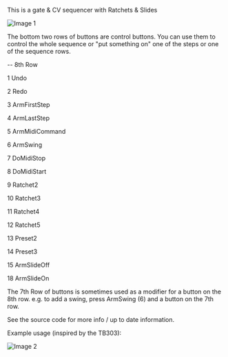 This is a gate & CV sequencer with Ratchets & Slides

![Image 1](https://user-images.githubusercontent.com/485218/183310740-9ae29170-92d2-48f8-9fb8-c081f015f669.jpeg)


The bottom two rows of buttons are control buttons. You can use them to control the whole sequence or "put something on" one of the steps or one of the sequence rows.

-- 8th Row

1 Undo

2 Redo

3 ArmFirstStep

4 ArmLastStep


5 ArmMidiCommand

6 ArmSwing

7 DoMidiStop

8 DoMidiStart


9 Ratchet2

10 Ratchet3

11 Ratchet4

12 Ratchet5


13 Preset2

14 Preset3

15 ArmSlideOff

18 ArmSlideOn

The 7th Row of buttons is sometimes used as a modifier for a button on the 8th row. e.g. to add a swing, press ArmSwing (6) and a button on the 7th row.

See the source code for more info / up to date information.


Example usage (inspired by the TB303):


![Image 2](https://user-images.githubusercontent.com/485218/183310749-4f248b5b-d14f-4ca8-a46a-7275044307d6.JPG)




